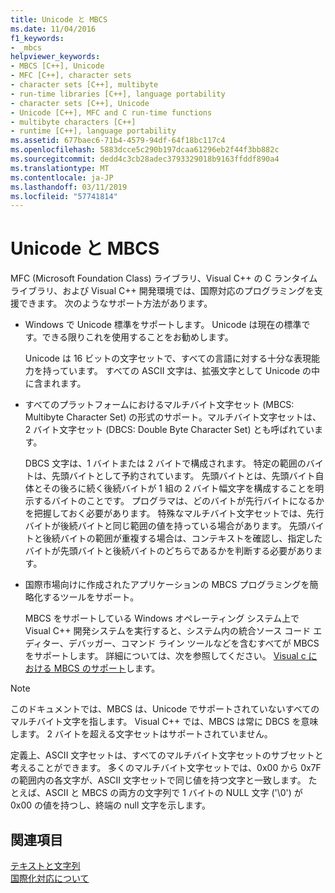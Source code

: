 ```yaml
---
title: Unicode と MBCS
ms.date: 11/04/2016
f1_keywords:
- _mbcs
helpviewer_keywords:
- MBCS [C++], Unicode
- MFC [C++], character sets
- character sets [C++], multibyte
- run-time libraries [C++], language portability
- character sets [C++], Unicode
- Unicode [C++], MFC and C run-time functions
- multibyte characters [C++]
- runtime [C++], language portability
ms.assetid: 677baec6-71b4-4579-94df-64f18bc117c4
ms.openlocfilehash: 5883dcce5c290b197dcaa61296eb2f44f3bb882c
ms.sourcegitcommit: dedd4c3cb28adec3793329018b9163ffddf890a4
ms.translationtype: MT
ms.contentlocale: ja-JP
ms.lasthandoff: 03/11/2019
ms.locfileid: "57741814"
---
```

# <a name="unicode-and-mbcs"></a>Unicode と MBCS

MFC (Microsoft Foundation Class) ライブラリ、Visual C++ の C ランタイム ライブラリ、および Visual C++ 開発環境では、国際対応のプログラミングを支援できます。 次のようなサポート方法があります。

- Windows で Unicode 標準をサポートします。 Unicode は現在の標準です。できる限りこれを使用することをお勧めします。

   Unicode は 16 ビットの文字セットで、すべての言語に対する十分な表現能力を持っています。 すべての ASCII 文字は、拡張文字として Unicode の中に含まれます。

- すべてのプラットフォームにおけるマルチバイト文字セット (MBCS: Multibyte Character Set) の形式のサポート。マルチバイト文字セットは、2 バイト文字セット (DBCS: Double Byte Character Set) とも呼ばれています。

   DBCS 文字は、1 バイトまたは 2 バイトで構成されます。 特定の範囲のバイトは、先頭バイトとして予約されています。 先頭バイトとは、先頭バイト自体とその後ろに続く後続バイトが 1 組の 2 バイト幅文字を構成することを明示するバイトのことです。 プログラマは、どのバイトが先行バイトになるかを把握しておく必要があります。 特殊なマルチバイト文字セットでは、先行バイトが後続バイトと同じ範囲の値を持っている場合があります。 先頭バイトと後続バイトの範囲が重複する場合は、コンテキストを確認し、指定したバイトが先頭バイトと後続バイトのどちらであるかを判断する必要があります。

- 国際市場向けに作成されたアプリケーションの MBCS プログラミングを簡略化するツールをサポート。

   MBCS をサポートしている Windows オペレーティング システム上で Visual C++ 開発システムを実行すると、システム内の統合ソース コード エディター、デバッガー、コマンド ライン ツールなどを含むすべてが MBCS をサポートします。 詳細については、次を参照してください。 [Visual c における MBCS のサポート](../text/mbcs-support-in-visual-cpp.md)します。

> [!NOTE]
>  このドキュメントでは、MBCS は、Unicode でサポートされていないすべてのマルチバイト文字を指します。 Visual C++ では、MBCS は常に DBCS を意味します。 2 バイトを超える文字セットはサポートされていません。

定義上、ASCII 文字セットは、すべてのマルチバイト文字セットのサブセットと考えることができます。 多くのマルチバイト文字セットでは、0x00 から 0x7F の範囲内の各文字が、ASCII 文字セットで同じ値を持つ文字と一致します。 たとえば、ASCII と MBCS の両方の文字列で 1 バイトの NULL 文字 ('\0') が 0x00 の値を持つし、終端の null 文字を示します。

## <a name="see-also"></a>関連項目

[テキストと文字列](../text/text-and-strings-in-visual-cpp.md)<br/>
[国際化対応について](../text/international-enabling.md)
